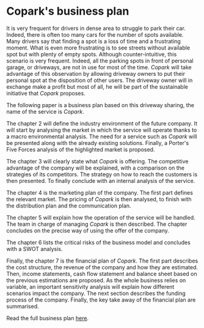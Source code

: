 # Copark's business plan

It is very frequent for drivers in dense area to struggle to park their car. Indeed, there is often too many cars for the number of spots available. Many drivers say that finding a spot is a loss of time and a frustrating moment. What is even more frustrating is to see streets without available spot but with plenty of empty spots. Although counter-intuitive, this scenario is very frequent. Indeed, all the parking spots in front of personal garage, or driveways, are not in use for most of the time. _Copark_ will take advantage of this observation by allowing driveway owners to put their personal spot at the disposition of other users. The driveway owner will in exchange make a profit but most of all, he will be part of the sustainable initiative that _Copark_ proposes.

The following paper is a business plan based on this driveway sharing, the name of the service is _Copark_.

The chapter 2 will define the industry environment of the future company. It will start by analysing the market in which the service will operate thanks to a macro environmental analysis. The need for a service such as _Copark_ will be presented along with the already existing solutions. Finally, a Porter's Five Forces analysis of the highlighted market is proposed.

The chapter 3 will clearly state what _Copark_ is offering. The competitive advantage of the company will be explained, with a comparison on the strategies of its competitors. The strategy on how to reach the customers is then presented. To finally conclude with an internal analysis of the service.

The chapter 4 is the marketing plan of the company. The first part defines the relevant market. The pricing of _Copark_ is then analysed, to finish with the distribution plan and the communication plan.

The chapter 5 will explain how the operation of the service will be handled. The team in charge of managing _Copark_ is then described. The chapter concludes on the precise way of using the offer of the company.

The chapter 6 lists the critical risks of the business model and concludes with a SWOT analysis.

Finally, the chapter 7 is the financial plan of _Copark_. The first part describes the cost structure, the revenue of the company and how they are estimated. Then, income statements, cash flow statement and balance sheet based on the previous estimations are proposed. As the whole business relies on variable, an important sensitivity analysis will explain how different scenarios impact the company. The next section describes the funding process of the company. Finally, the key take away of the financial plan are summarised.

Read the full business plan [here](business_plan.pdf).
